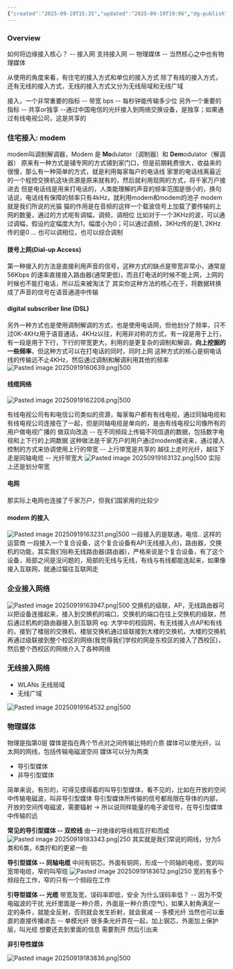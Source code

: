 ```yaml
---
{"created":"2025-09-19T15:35","updated":"2025-09-19T19:06","dg-publish":true,"permalink":"/Computer Networking A Top-Down Approach/1.4 接入网和物理媒体/","dgPassFrontmatter":true,"noteIcon":""}
---
```


### Overview
如何将边缘接入核心？ -- 接入网
支持接入网 -- 物理媒体 -- 当然核心之中也有物理媒体

从使用的角度来看，有住宅的接入方式和单位的接入方式
除了有线的接入方式，还有无线的接入方式，无线的接入方式又分为无线局域和无线广域

接入，一个非常重要的指标 -- 带宽 bps -- 每秒钟能传输多少位
另外一个重要的指标 -- 共享or独享 --通过中国电信的光纤接入到网络交换设备，是独享；如果通过有线电视公司，这是共享的

### 住宅接入: modem
modem叫调制解调器，Modem 是 **Mo**dulator（调制器）和 **Dem**odulator（解调器）
原来有一种方式是铺专网的方式铺到家门口，但是前期耗费很大，收益来的很慢，那么有一种简单的方式，就是利用每家每户的电话线
家里的电话线离最近的一个程控交换机这块资源是原来就有的，然后就利用现网的方式，将千家万户接进去
但是电话线是用来打电话的，人类能理解的声音的频率范围是很小的，换句话说，电话线有保障的频率只有4kHz，就利用modem和modem的池子
modem就是我们所说的光猫
猫的作用是在音频的这样一个载波信号上加载了要传输的上网的数量，通过的方式呢有调幅，调频，调相位
比如对于一个3KHz的波，可以通过调幅，假设约定幅度大为1，幅度小为0；可以通过调频，3KHz传的是1, 2KHz传的是0 ... 也可以调相位，也可以综合调制
#### 拨号上网(Dial-up Access)
第一种接入的方法是直接利用声音的信号，这种方式的缺点是带宽非常小，通常是56Kbps 的速率直接接入路由器(通常更低)，而且打电话的时候不能上网，上网的时候也不能打电话，所以后来被淘汰了
其实你这种方法的核心在于，将数据转换成了声音的信号在语音通道中传输
#### digital subscriber line (DSL)
另外一种方式也是使用调制解调的方式，也是使用电话网，但他划分了频率，只不过0K-4KHz用于语音通话，4KHz以往，利用非对称的方式，有一段是用于上行，有一段是用于下行，下行的带宽更大，利用的是更复杂的调制和解调，**向上挖掘的一些频率**，但这种方式可以在打电话的同时，同时上网
这种方式的核心是铜电话线的传输远不止4KHz，然后通过调制和解调利用其他的频率
![Pasted image 20250919160639.png|500](/img/user/accessory/Pasted%20image%2020250919160639.png)

#### 线缆网络
![Pasted image 20250919162208.png|500](/img/user/accessory/Pasted%20image%2020250919162208.png)

有线电视公司有和电信公司类似的资源，每家每户都有有线电视，通过同轴电缆和有线电视公司连接在了一起，但是同轴电缆是单向的，是由有线电视公司像所有的用户做电视广播的
做双向改造 -- 在不同频段上传输不同信道的数据，包括数字电视和上下行的上网数据
这种做法是千家万户的用户通过modem接进来，通过接入控制的方式来协调使用上行的带宽 -- 上行带宽是共享的
越往上走时光纤，越往下走是同轴电缆 -- 光纤带宽大
![Pasted image 20250919163132.png|500](/img/user/accessory/Pasted%20image%2020250919163132.png)
实际上还是划分带宽

#### 电网
那实际上电网也连接了千家万户，但我们国家用的比较少


#### modem 的接入
![Pasted image 20250919163231.png|500](/img/user/accessory/Pasted%20image%2020250919163231.png)
一段接入的是联通，电信.. 这样的运营商
一段接入一个复合设备，这个复合设备有AP(无线接入点)，路由器，交换机的功能，其实我们俗称无线路由器(路由器)，严格来说是个复合设备，有了这个设备，局部之间是没问题的，局部的无线与无线，有线与有线都能连起来，如果像接入互联网，就通过猫往互联网走

### 企业接入网络
![Pasted image 20250919163947.png|500](/img/user/accessory/Pasted%20image%2020250919163947.png)
交换机的级联，AP，无线路由器可以把设备连接起来，接入到交换机的端口，交换机的端口在往上交换机的级联，然后通过机构的路由器接入到互联网
eg: 大学中的校园网，有无线接入点AP和有线的，接到了楼层的交换机，楼层交换机通过级联接到大楼的交换机，大楼的交换机再通过级联接到整个校区的网络(我觉得我们学校的网是东校区的接入了西校区)，然后整个西校区的网络介入了各种网络

### 无线接入网络
- WLANs 无线局域
- 无线广域

![Pasted image 20250919164532.png|500](/img/user/accessory/Pasted%20image%2020250919164532.png)
### 物理媒体
物理是指第0层
媒体是指在两个节点对之间传输比特的介质
媒体可以使光纤，以太网的网线，包括传输电磁波空间
媒体可以分为两类
- 导引型媒体
- 非导引型媒体

简单来说，有形的，可得见摸得着的叫导引型媒体，看不见的，比如在开放的空间中传输电磁波，叫非导引型媒体
导引型媒体所传输的信号都局限在导体的内部，开放的空间传电磁波，需要辐射 -> 所以说同样能量的电子波信号，在导引型媒体中传输的远

**常见的导引型媒体 -- 双绞线**
由一对绝缘的导线相互拧和而成
![Pasted image 20250919183343.png|250](/img/user/accessory/Pasted%20image%2020250919183343.png)
其实就是我们常说的网线，分为5类和6类，6类拧和的更紧一些

**导引型媒体 -- 同轴电缆**
中间有铜芯，外面有铜网，形成一个同轴的电缆，宽的叫宽带电缆，窄的叫窄缆
![Pasted image 20250919183612.png|250](/img/user/accessory/Pasted%20image%2020250919183612.png)
宽的有多个频段在工作，窄的只有一个频段在工作

**引导型媒体 -- 光缆**
带宽及宽，误码率即低，安全
为什么误码率低？  -- 因为不受电磁波的干扰
光纤里面是一种介质，外面是一种介质(空气)，如果入射角满足一定的条件，就能全反射，否则就会发生折射，就会衰减 -- 多模光纤
当然也可以垂直的直接传播进去 -- 单模光纤
很多条光纤弄在一起，加上钢芯，外面加上保护层，叫光缆
想要还去到里面的信息 需要割开 然后引出来


**非引导性媒体**

![Pasted image 20250919183836.png|500](/img/user/accessory/Pasted%20image%2020250919183836.png)



